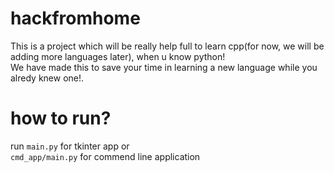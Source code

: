 # hackfromhome
This is a project which will be really help full to learn cpp(for now, we will be adding more languages later), when u know python!  
We have made this to save your time in learning a new language while you alredy knew one!.  

# how to run?
run `main.py` for tkinter app or  
`cmd_app/main.py` for commend line application
